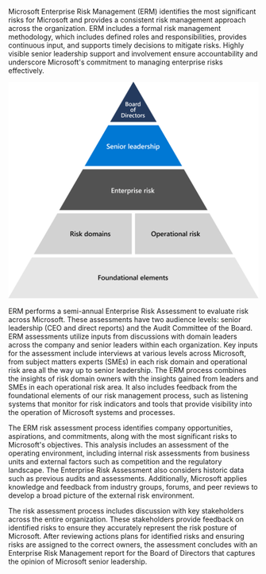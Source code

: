 Microsoft Enterprise Risk Management (ERM) identifies the most significant risks for Microsoft and provides a consistent risk management approach across the organization. ERM includes a formal risk management methodology, which includes defined roles and responsibilities, provides continuous input, and supports timely decisions to mitigate risks. Highly visible senior leadership support and involvement ensure accountability and underscore Microsoft's commitment to managing enterprise risks effectively.

![A pyramid diagram showing the foundation of Microsoft Risk Management -from the top starting with board of directors, senior leadership, enterprise risk. The line below is risk domains and operational domains and the bottom of triangle is foundational elements which consist of listening systems, methodology, and tools](../media/enterprise-risk-management-pyramid.png)

ERM performs a semi-annual Enterprise Risk Assessment to evaluate risk across Microsoft. These assessments have two audience levels: senior leadership (CEO and direct reports) and the Audit Committee of the Board. ERM assessments utilize inputs from discussions with domain leaders across the company and senior leaders within each organization. Key inputs for the assessment include interviews at various levels across Microsoft, from subject matters experts (SMEs) in each risk domain and operational risk area all the way up to senior leadership. The ERM process combines the insights of risk domain owners with the insights gained from leaders and SMEs in each operational risk area. It also includes feedback from the foundational elements of our risk management process, such as listening systems that monitor for risk indicators and tools that provide visibility into the operation of Microsoft systems and processes.

The ERM risk assessment process identifies company opportunities, aspirations, and commitments, along with the most significant risks to Microsoft's objectives. This analysis includes an assessment of the operating environment, including internal risk assessments from business units and external factors such as competition and the regulatory landscape. The Enterprise Risk Assessment also considers historic data such as previous audits and assessments. Additionally, Microsoft applies knowledge and feedback from industry groups, forums, and peer reviews to develop a broad picture of the external risk environment.

The risk assessment process includes discussion  with key stakeholders across the entire organization. These stakeholders provide feedback on identified risks to ensure they accurately represent the risk posture of Microsoft. After reviewing actions plans for identified risks and ensuring risks are assigned to the correct owners, the assessment concludes with an Enterprise Risk Management report for the Board of Directors that captures the opinion of Microsoft senior leadership.

